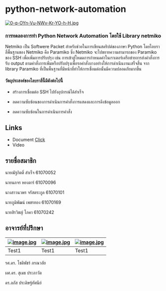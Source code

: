 # python-network-automation
[![0-q-OYn-Vu-NWv-Kr-YO-h-H.jpg](https://i.postimg.cc/qMcJ5TBz/0-q-OYn-Vu-NWv-Kr-YO-h-H.jpg)](https://postimg.cc/XpJ6rtCb)

### การทดลองการทำ Python Network Automation โดยใช้ Library netmiko

Netmiko เป็น Softwere Packet สำหรับช่วยในการเขียนสคริปต์ของภาษา Python โดยไลบราลี่พื้นฐานของ Netmiko คือ Paramiko ซึ่ง Netmiko จะไปขยายความสามารถของ Paramiko ของ SSH เพื่อเพิ่มการปรับปรุง เช่น การเข้าสู่โหมดการกำหนดค่าในเราเตอร์เครือข่ายการส่งคำสั่งการรับ output ตามคำสั่งการเพิ่มหรือปรับปรุงเพื่อรอคำสั่งบางอย่างให้การดำเนินงานเสร็จสิ้น จาก library Paramiko ที่เป็นพื้นฐานที่มีหน้าที่ทำให้การเชื่อมต่อนั้นมีความปลอดภัยมากขึ้น

#### วัตถุประสงค์ของไลบราลี่นี้มีดังต่อไปนี้

- สร้างการเชื่อมต่อ SSH ไปยังอุปกรณ์ได้สำเร็จ

- ลดความซับซ้อนของการดำเนินการคำสั่งการแสดงและการดึงข้อมูลออก

- ลดความซับซ้อนในการดำเนินการคำสั่ง



## Links
- Document [Click](https://docs.google.com/document/d/1I4SxJBc2LNUBdk7r_aQswfq3Rkdj5-S9vM7eCdGFkbc/edit)
- Video

## รายชื่อสมาชิก
นายณัฐกิตติ์      สำเร็จ         61070052

นายนภจร       หยงตาร์        61070096

นางสาวนวพร    จรัสตระกูล       61070101

นายภูมิพัฒน์     เพชรทอง       61070169

นายสิรวิชญ์      โภคา          61070242

## อาจารย์ที่ปรึกษา
[![image.jpg](https://i.postimg.cc/Kvn93Zxc/image.jpg)](https://postimg.cc/Vdk93PJ2) | [![image.jpg](https://i.postimg.cc/FsgZsDV7/image.jpg)](https://postimg.cc/KRjL07V2)  |  [![image.jpg](https://i.postimg.cc/WzcGskDG/image.jpg)](https://postimg.cc/sQKQc14x) |
----- | ----- | ----- |
Test1 | Test1 | Test1 |


รศ.ดร. โชติพัชร์ ภรณวลัย

ผศ.ดร. สุเมธ ประภาวัต

ดร.ลภัส ประดิษฐ์ทัศนีย์

  

